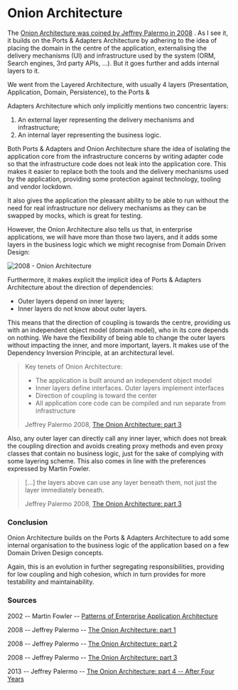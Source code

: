 Onion Architecture 
==================

The [Onion Architecture was coined by Jeffrey Palermo in
2008](http://jeffreypalermo.com/blog/the-onion-architecture-part-1/) .
As I see it, it builds on the Ports & Adapters Architecture by adhering
to the idea of placing the domain in the centre of the application,
externalising the delivery mechanisms (UI) and infrastructure used by
the system (ORM, Search engines, 3rd party APIs, ...). But it goes
further and adds internal layers to it.

We went from the Layered Architecture, with usually 4 layers (Presentation, Application, Domain, Persistence), to the Ports &

Adapters Architecture which only implicitly mentions two concentric
layers:

1.  An external layer representing the delivery mechanisms and
    infrastructure;
2.  An internal layer representing the business logic.

Both Ports & Adapters and Onion Architecture share the idea of isolating
the application core from the infrastructure concerns by writing adapter
code so that the infrastructure code does not leak into the application
core. This makes it easier to replace both the tools and the delivery
mechanisms used by the application, providing some protection against
technology, tooling and vendor lockdown.

It also gives the application the pleasant ability to be able to run
without the need for real infrastructure nor delivery mechanisms as they
can be swapped by mocks, which is great for testing.

However, the Onion Architecture also tells us that, in enterprise
applications, we will have more than those two layers, and it adds some
layers in the business logic which we might recognise from Domain Driven
Design:

![2008 - Onion Architecture](https://herbertograca.files.wordpress.com/2017/03/2008-onion-architecture5.png?w=1100)

Furthermore, it makes explicit the implicit idea of Ports & Adapters
Architecture about the direction of dependencies:

-   Outer layers depend on inner layers;
-   Inner layers do not know about outer layers.

This means that the direction of coupling is towards the centre,
providing us with an independent object model (domain model), who in its
core depends on nothing. We have the flexibility of being able to change
the outer layers without impacting the inner, and more important,
layers. It makes use of the Dependency Inversion Principle, at an
architectural level.

> Key tenets of Onion Architecture:
>
> -   The application is built around an independent object model
> -   Inner layers define interfaces. Outer layers implement interfaces
> -   Direction of coupling is toward the center
> -   All application core code can be compiled and run separate from
>     infrastructure
>
> Jeffrey Palermo 2008, [The Onion Architecture:
> part 3](http://jeffreypalermo.com/blog/the-onion-architecture-part-3/)

Also, any outer layer can directly call any inner layer, which does not
break the coupling direction and avoids creating proxy methods and even
proxy classes that contain no business logic, just for the sake of
complying with some layering scheme. This also comes in line with the
preferences expressed by Martin Fowler.

> \[...\] the layers above can use any layer beneath them, not just the
> layer immediately beneath.
>
> Jeffrey Palermo 2008, [The Onion Architecture:
> part 3](http://jeffreypalermo.com/blog/the-onion-architecture-part-3/)

### **Conclusion** 

Onion Architecture builds on the Ports & Adapters Architecture to add
some internal organisation to the business logic of the application
based on a few Domain Driven Design concepts.

Again, this is an evolution in further segregating responsibilities,
providing for low coupling and high cohesion, which in turn provides for
more testability and maintainability.

### **Sources** 

2002 -- Martin Fowler -- [Patterns of Enterprise Application Architecture](https://www.amazon.com/dp/0321127420/ref=wl_it_dp_o_pC_nS_ttl?_encoding=UTF8&colid=CG11VVP0H8Y8&coliid=I1QPWUPW6G7YF5)

2008 -- Jeffrey Palermo -- [The Onion Architecture: part 1](http://jeffreypalermo.com/blog/the-onion-architecture-part-1/)

2008 -- Jeffrey Palermo -- [The Onion Architecture: part 2](http://jeffreypalermo.com/blog/the-onion-architecture-part-2/)

2008 -- Jeffrey Palermo -- [The Onion Architecture: part 3](http://jeffreypalermo.com/blog/the-onion-architecture-part-3/)

2013 -- Jeffrey Palermo -- [The Onion Architecture: part 4 -- After Four Years](http://jeffreypalermo.com/blog/onion-architecture-part-4-after-four-years/)

